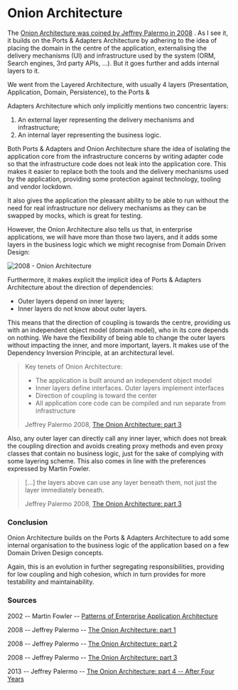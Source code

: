 Onion Architecture 
==================

The [Onion Architecture was coined by Jeffrey Palermo in
2008](http://jeffreypalermo.com/blog/the-onion-architecture-part-1/) .
As I see it, it builds on the Ports & Adapters Architecture by adhering
to the idea of placing the domain in the centre of the application,
externalising the delivery mechanisms (UI) and infrastructure used by
the system (ORM, Search engines, 3rd party APIs, ...). But it goes
further and adds internal layers to it.

We went from the Layered Architecture, with usually 4 layers (Presentation, Application, Domain, Persistence), to the Ports &

Adapters Architecture which only implicitly mentions two concentric
layers:

1.  An external layer representing the delivery mechanisms and
    infrastructure;
2.  An internal layer representing the business logic.

Both Ports & Adapters and Onion Architecture share the idea of isolating
the application core from the infrastructure concerns by writing adapter
code so that the infrastructure code does not leak into the application
core. This makes it easier to replace both the tools and the delivery
mechanisms used by the application, providing some protection against
technology, tooling and vendor lockdown.

It also gives the application the pleasant ability to be able to run
without the need for real infrastructure nor delivery mechanisms as they
can be swapped by mocks, which is great for testing.

However, the Onion Architecture also tells us that, in enterprise
applications, we will have more than those two layers, and it adds some
layers in the business logic which we might recognise from Domain Driven
Design:

![2008 - Onion Architecture](https://herbertograca.files.wordpress.com/2017/03/2008-onion-architecture5.png?w=1100)

Furthermore, it makes explicit the implicit idea of Ports & Adapters
Architecture about the direction of dependencies:

-   Outer layers depend on inner layers;
-   Inner layers do not know about outer layers.

This means that the direction of coupling is towards the centre,
providing us with an independent object model (domain model), who in its
core depends on nothing. We have the flexibility of being able to change
the outer layers without impacting the inner, and more important,
layers. It makes use of the Dependency Inversion Principle, at an
architectural level.

> Key tenets of Onion Architecture:
>
> -   The application is built around an independent object model
> -   Inner layers define interfaces. Outer layers implement interfaces
> -   Direction of coupling is toward the center
> -   All application core code can be compiled and run separate from
>     infrastructure
>
> Jeffrey Palermo 2008, [The Onion Architecture:
> part 3](http://jeffreypalermo.com/blog/the-onion-architecture-part-3/)

Also, any outer layer can directly call any inner layer, which does not
break the coupling direction and avoids creating proxy methods and even
proxy classes that contain no business logic, just for the sake of
complying with some layering scheme. This also comes in line with the
preferences expressed by Martin Fowler.

> \[...\] the layers above can use any layer beneath them, not just the
> layer immediately beneath.
>
> Jeffrey Palermo 2008, [The Onion Architecture:
> part 3](http://jeffreypalermo.com/blog/the-onion-architecture-part-3/)

### **Conclusion** 

Onion Architecture builds on the Ports & Adapters Architecture to add
some internal organisation to the business logic of the application
based on a few Domain Driven Design concepts.

Again, this is an evolution in further segregating responsibilities,
providing for low coupling and high cohesion, which in turn provides for
more testability and maintainability.

### **Sources** 

2002 -- Martin Fowler -- [Patterns of Enterprise Application Architecture](https://www.amazon.com/dp/0321127420/ref=wl_it_dp_o_pC_nS_ttl?_encoding=UTF8&colid=CG11VVP0H8Y8&coliid=I1QPWUPW6G7YF5)

2008 -- Jeffrey Palermo -- [The Onion Architecture: part 1](http://jeffreypalermo.com/blog/the-onion-architecture-part-1/)

2008 -- Jeffrey Palermo -- [The Onion Architecture: part 2](http://jeffreypalermo.com/blog/the-onion-architecture-part-2/)

2008 -- Jeffrey Palermo -- [The Onion Architecture: part 3](http://jeffreypalermo.com/blog/the-onion-architecture-part-3/)

2013 -- Jeffrey Palermo -- [The Onion Architecture: part 4 -- After Four Years](http://jeffreypalermo.com/blog/onion-architecture-part-4-after-four-years/)

